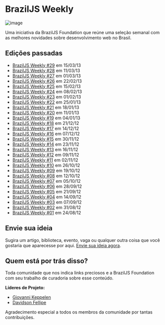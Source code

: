 # BrazilJS Weekly

![image](https://raw.github.com/braziljs/weekly/master/design/logo.jpg)

Uma iniciativa da BrazilJS Foundation que reúne uma seleção semanal com as melhores novidades sobre desenvolvimento web no Brasil.

## Edições passadas

* [BrazilJS Weekly #29](http://braziljs.org/weekly/29.html) em 15/03/13
* [BrazilJS Weekly #28](http://braziljs.org/weekly/28.html) em 11/03/13
* [BrazilJS Weekly #27](http://braziljs.org/weekly/27.html) em 01/03/13
* [BrazilJS Weekly #26](http://braziljs.org/weekly/26.html) em 22/02/13
* [BrazilJS Weekly #25](http://braziljs.org/weekly/25.html) em 15/02/13
* [BrazilJS Weekly #24](http://braziljs.org/weekly/24.html) em 08/02/13
* [BrazilJS Weekly #23](http://braziljs.org/weekly/23.html) em 01/02/13
* [BrazilJS Weekly #22](http://braziljs.org/weekly/22.html) em 25/01/13
* [BrazilJS Weekly #21](http://braziljs.org/weekly/21.html) em 18/01/13
* [BrazilJS Weekly #20](http://braziljs.org/weekly/20.html) em 11/01/13
* [BrazilJS Weekly #19](http://braziljs.org/weekly/19.html) em 04/01/13
* [BrazilJS Weekly #18](http://braziljs.org/weekly/18.html) em 21/12/12
* [BrazilJS Weekly #17](http://braziljs.org/weekly/17.html) em 14/12/12
* [BrazilJS Weekly #16](http://braziljs.org/weekly/16.html) em 07/12/12
* [BrazilJS Weekly #15](http://braziljs.org/weekly/15.html) em 30/11/12
* [BrazilJS Weekly #14](http://braziljs.org/weekly/14.html) em 23/11/12
* [BrazilJS Weekly #13](http://braziljs.org/weekly/13.html) em 16/11/12
* [BrazilJS Weekly #12](http://braziljs.org/weekly/12.html) em 09/11/12
* [BrazilJS Weekly #11](http://braziljs.org/weekly/11.html) em 02/11/12
* [BrazilJS Weekly #10](http://braziljs.org/weekly/10.html) em 26/10/12
* [BrazilJS Weekly #09](http://braziljs.org/weekly/09.html) em 19/10/12
* [BrazilJS Weekly #08](http://braziljs.org/weekly/08.html) em 12/10/12
* [BrazilJS Weekly #07](http://braziljs.org/weekly/07.html) em 05/10/12
* [BrazilJS Weekly #06](http://braziljs.org/weekly/06.html) em 28/09/12
* [BrazilJS Weekly #05](http://braziljs.org/weekly/05.html) em 21/09/12
* [BrazilJS Weekly #04](http://braziljs.org/weekly/04.html) em 14/09/12
* [BrazilJS Weekly #03](http://braziljs.org/weekly/03.html) em 07/09/12
* [BrazilJS Weekly #02](http://braziljs.org/weekly/02.html) em 31/08/12
* [BrazilJS Weekly #01](http://braziljs.org/weekly/01.html) em 24/08/12

## Envie sua ideia

Sugira um artigo, biblioteca, evento, vaga ou qualquer outra coisa que você gostaria que aparecesse por aqui. [Envie sua ideia agora](http://braziljs.org/services/add2weekly/).

## Quem está por trás disso?

Toda comunidade que nos indica links preciosos e a BrazilJS Foundation com seu trabalho de curadoria sobre esse conteúdo.

**Líderes de Projeto:**

* [Giovanni Keppelen](http://github.com/keppelen)
* [Davidson Fellipe](http://github.com/davidsonfellipe)

Agradecimento especial a todos os membros da comunidade por tantas contribuições.
